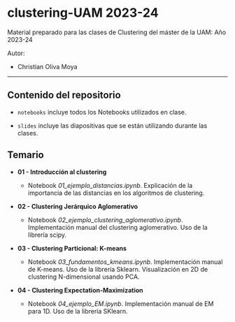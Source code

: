 # clustering-UAM 2023-24

Material preparado para las clases de Clustering del máster de la UAM: Año 2023-24

Autor:

* Christian Oliva Moya

<hr>

## Contenido del repositorio

* `notebooks` incluye todos los Notebooks utilizados en clase.

* `slides` incluye las diapositivas que se están utilizando durante las clases.

## Temario

* **01 - Introducción al clustering**
  * Notebook *01_ejemplo_distancias.ipynb*. Explicación de la importancia de las distancias en los algoritmos de clustering.

* **02 - Clustering Jerárquico Aglomerativo**
  * Notebook *02_ejemplo_clustering_aglomerativo.ipynb*. Implementación manual del clustering aglomerativo. Uso de la librería scipy.

* **03 - Clustering Particional: K-means**
  * Notebook *03_fundamentos_kmeans.ipynb*. Implementación manual de K-means. Uso de la librería Sklearn. Visualización en 2D de clustering N-dimensional usando PCA.

* **04 - Clustering Expectation-Maximization**
  * Notebook *04_ejemplo_EM.ipynb*. Implementación manual de EM para 1D. Uso de la librería SKlearn.
